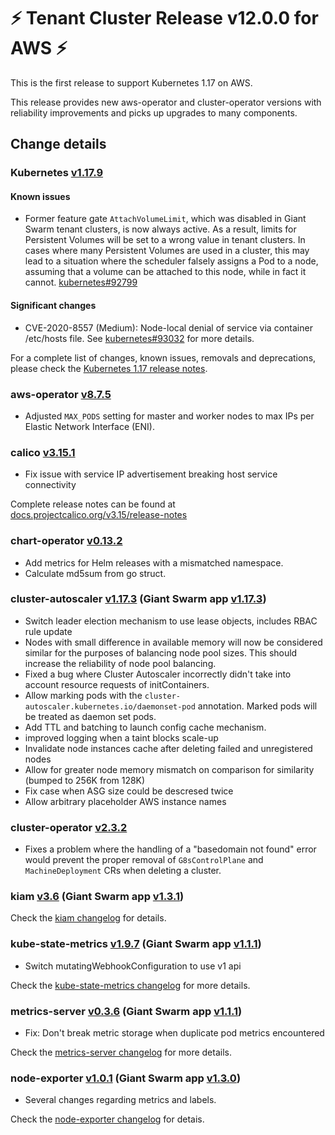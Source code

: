# :zap: Tenant Cluster Release v12.0.0 for AWS :zap:

This is the first release to support Kubernetes 1.17 on AWS.

This release provides new aws-operator and cluster-operator versions with reliability improvements and picks up upgrades to many components.

## Change details

### Kubernetes [v1.17.9](https://github.com/kubernetes/kubernetes/releases/tag/v1.17.9)

#### Known issues

- Former feature gate `AttachVolumeLimit`, which was disabled in Giant Swarm tenant clusters, is now always active. As a result, limits for Persistent Volumes will be set to a wrong value in tenant clusters. In cases where many Persistent Volumes are used in a cluster, this may lead to a situation where the scheduler falsely assigns a Pod to a node, assuming that a volume can be attached to this node, while in fact it cannot. [kubernetes#92799](https://github.com/kubernetes/kubernetes/issues/92799)

#### Significant changes

- CVE-2020-8557 (Medium): Node-local denial of service via container /etc/hosts file. See [kubernetes#93032](https://github.com/kubernetes/kubernetes/issues/93032) for more details.

For a complete list of changes, known issues, removals and deprecations, please check the [Kubernetes 1.17 release notes](https://github.com/kubernetes/kubernetes/blob/master/CHANGELOG/CHANGELOG-1.17.md).

### aws-operator [v8.7.5](https://github.com/giantswarm/aws-operator/blob/master/CHANGELOG.md#875---2020-07-30)

- Adjusted `MAX_PODS` setting for master and worker nodes to max IPs per Elastic Network Interface (ENI).

### calico [v3.15.1](https://github.com/projectcalico/calico/releases/tag/v3.15.1)

- Fix issue with service IP advertisement breaking host service connectivity

Complete release notes can be found at [docs.projectcalico.org/v3.15/release-notes](https://docs.projectcalico.org/v3.15/release-notes/)

### chart-operator [v0.13.2](https://github.com/giantswarm/chart-operator/blob/v0.13.2/CHANGELOG.md#v0132-2020-06-23)

- Add metrics for Helm releases with a mismatched namespace.
- Calculate md5sum from go struct.

### cluster-autoscaler [v1.17.3](https://github.com/kubernetes/autoscaler/releases/tag/cluster-autoscaler-1.17.3) (Giant Swarm app [v1.17.3](https://github.com/giantswarm/cluster-autoscaler-app/blob/master/CHANGELOG.md#1173---2020-07-30))

- Switch leader election mechanism to use lease objects, includes RBAC rule update
- Nodes with small difference in available memory will now be considered similar for the purposes of balancing node pool sizes. This should increase the reliability of node pool balancing.
- Fixed a bug where Cluster Autoscaler incorrectly didn't take into account resource requests of initContainers.
- Allow marking pods with the `cluster-autoscaler.kubernetes.io/daemonset-pod` annotation. Marked pods will be treated as daemon set pods.
- Add TTL and batching to launch config cache mechanism.
- improved logging when a taint blocks scale-up
- Invalidate node instances cache after deleting failed and unregistered nodes
- Allow for greater node memory mismatch on comparison for similarity (bumped to 256K from 128K)
- Fix case when ASG size could be descresed twice
- Allow arbitrary placeholder AWS instance names

### cluster-operator [v2.3.2](https://github.com/giantswarm/cluster-operator/blob/master/CHANGELOG.md#232---2020-07-31)

- Fixes a problem where the handling of a "basedomain not found" error would prevent the proper removal of `G8sControlPlane` and `MachineDeployment` CRs when deleting a cluster.

### kiam [v3.6](https://github.com/uswitch/kiam/blob/master/CHANGELOG.md#v36) (Giant Swarm app [v1.3.1](https://github.com/giantswarm/kiam-app/blob/master/CHANGELOG.md#131---2020-07-23))

Check the [kiam changelog](https://github.com/uswitch/kiam/blob/master/CHANGELOG.md#v36) for details.

### kube-state-metrics [v1.9.7](https://github.com/kubernetes/kube-state-metrics/blob/master/CHANGELOG.md#v197--2020-05-24) (Giant Swarm app [v1.1.1](https://github.com/giantswarm/kube-state-metrics-app/blob/master/CHANGELOG.md#111---2020-07-22))

- Switch mutatingWebhookConfiguration to use v1 api

Check the [kube-state-metrics changelog](https://github.com/kubernetes/kube-state-metrics/releases/tag/v1.9.7) for more details.

### metrics-server [v0.3.6](https://github.com/kubernetes-sigs/metrics-server/releases/tag/v0.3.6) (Giant Swarm app [v1.1.1](https://github.com/giantswarm/metrics-server-app/blob/master/CHANGELOG.md#111---2020-07-23))

- Fix: Don't break metric storage when duplicate pod metrics encountered

Check the [metrics-server changelog](https://github.com/kubernetes-sigs/metrics-server/releases) for more details.

### node-exporter [v1.0.1](https://github.com/prometheus/node_exporter/blob/master/CHANGELOG.md#101--2020-06-15) (Giant Swarm app [v1.3.0](https://github.com/giantswarm/node-exporter-app/blob/master/CHANGELOG.md#130---2020-07-23))

- Several changes regarding metrics and labels.

Check the [node-exporter changelog](https://github.com/prometheus/node_exporter/blob/master/CHANGELOG.md#101--2020-06-15) for detais.
